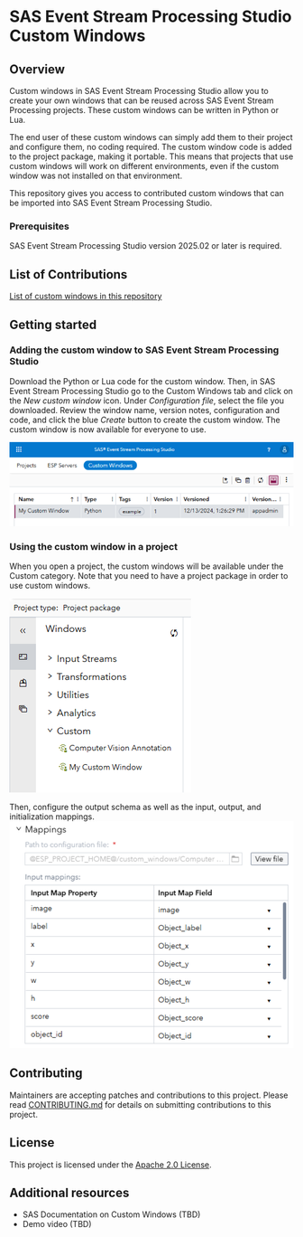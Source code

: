# SAS Event Stream Processing Studio Custom Windows

## Overview
Custom windows in SAS Event Stream Processing Studio allow you to create your own windows that can be reused across SAS Event Stream Processing projects. These custom windows can be written in Python or Lua. 

The end user of these custom windows can simply add them to their project and configure them, no coding required. The custom window code is added to the project package, making it portable. This means that projects that use custom windows will work on different environments, even if the custom window was not installed on that environment. 

This repository gives you access to contributed custom windows that can be imported into SAS Event Stream Processing Studio. 

<!-- ### What's new -->

### Prerequisites
SAS Event Stream Processing Studio version 2025.02 or later is required. 

## List of Contributions
[List of custom windows in this repository](CUSTOM_WINDOWS_LIST.md)


<!-- ## Installation -->

## Getting started
### Adding the custom window to SAS Event Stream Processing Studio
Download the Python or Lua code for the custom window. Then, in SAS Event Stream Processing Studio go to the Custom Windows tab and click on the *New custom window* icon. Under *Configuration file*, select the file you downloaded. Review the window name, version notes, configuration and code, and click the blue *Create* button to create the custom window. The custom window is now available for everyone to use. 

![Custom Windows tab in SAS Event Stream Processing Studio](docs/img/custom_windows_tab.png)

### Using the custom window in a project
When you open a project, the custom windows will be available under the Custom category. Note that you need to have a project package in order to use custom windows. 

![Add the custom window to an SAS Event Stream Processing Studio project](docs/img/custom_windows_project.png)

Then, configure the output schema as well as the input, output, and initialization mappings. 
![Configure the mappings](docs/img/custom_windows_mappings.png)


<!-- ### Running -->

<!-- ### Examples -->

<!-- ### Troubleshooting -->

## Contributing
Maintainers are accepting patches and contributions to this project.
Please read [CONTRIBUTING.md](CONTRIBUTING.md) for details on submitting contributions to this project.

## License
This project is licensed under the [Apache 2.0 License](LICENSE).

## Additional resources
* SAS Documentation on Custom Windows (TBD)
* Demo video (TBD)
